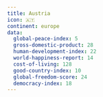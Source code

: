 ```yaml
---
title: Austria
icon: 🇦🇹
continent: europe
data:
  global-peace-index: 5
  gross-domestic-product: 28
  human-development-index: 22
  world-happiness-report: 14
  cost-of-living: 128
  good-country-index: 10
  global-freedom-score: 24
  democracy-index: 18
---
```

